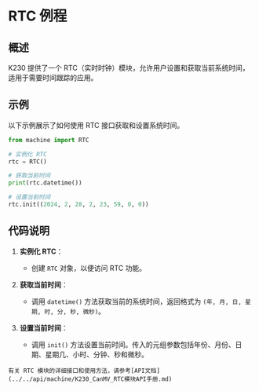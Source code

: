 # RTC 例程

## 概述

K230 提供了一个 RTC（实时时钟）模块，允许用户设置和获取当前系统时间，适用于需要时间跟踪的应用。

## 示例

以下示例展示了如何使用 RTC 接口获取和设置系统时间。

```python
from machine import RTC

# 实例化 RTC
rtc = RTC()

# 获取当前时间
print(rtc.datetime())

# 设置当前时间
rtc.init((2024, 2, 28, 2, 23, 59, 0, 0))
```

## 代码说明

1. **实例化 RTC**：
   - 创建 `RTC` 对象，以便访问 RTC 功能。

1. **获取当前时间**：
   - 调用 `datetime()` 方法获取当前的系统时间，返回格式为 `(年, 月, 日, 星期, 时, 分, 秒, 微秒)`。

1. **设置当前时间**：
   - 调用 `init()` 方法设置当前时间。传入的元组参数包括年份、月份、日期、星期几、小时、分钟、秒和微秒。

```{admonition} 提示
有关 RTC 模块的详细接口和使用方法，请参考[API文档](../../api/machine/K230_CanMV_RTC模块API手册.md)
```
